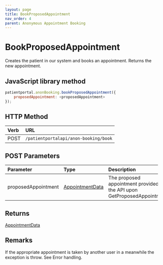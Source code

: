 ```yaml
---
layout: page
title: BookProposedAppointment
nav_order: 4
parent: Anonymous Appointment Booking
---
```


# BookProposedAppointment

Creates the patient in our system and books an appointment. Returns the new appointment.

## JavaScript library method

```javascript
patientportal.anonBooking.bookProposedAppointment({
    proposedAppointment: <proposedAppointment>
});
```

## HTTP Method

| Verb | URL                                               |
|:-----|:--------------------------------------------------|
| POST | `/patientportalapi/anon-booking/book` |

## POST Parameters

| Parameter | Type   | Description                                                 |
|:----------|:-------|:------------------------------------------------------------|
| proposedAppointment | [AppointmentData](../objects-and-data-types/appointmentdata) | The proposed appointment provided by the API upon GetProposedAppointments |

## Returns

[AppointmentData](../objects-and-data-types/appointmentdata)

## Remarks

If the appropriate appointment is taken by another user in a meanwhile the exception is throw. See Error handling.
